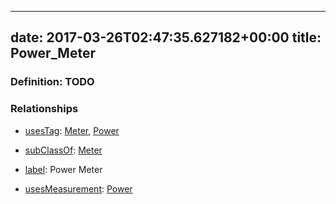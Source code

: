 
---
date: 2017-03-26T02:47:35.627182+00:00
title: Power_Meter
---
### Definition: TODO

### Relationships

* [usesTag](https://brickschema.org/schema/1.0/BrickFrame#usesTag): [Meter](https://brickschema.org/schema/1.0/BrickTag#Meter), [Power](https://brickschema.org/schema/1.0/BrickTag#Power)

* [subClassOf](http://www.w3.org/2000/01/rdf-schema#subClassOf): [Meter](https://brickschema.org/schema/1.0/Brick#Meter)

* [label](http://www.w3.org/2000/01/rdf-schema#label): Power Meter

* [usesMeasurement](https://brickschema.org/schema/1.0/BrickFrame#usesMeasurement): [Power](https://brickschema.org/schema/1.0/Brick#Power)
